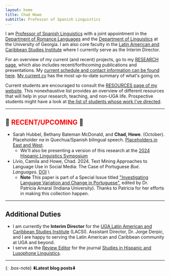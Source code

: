 ```yaml
---
layout: home
title: Chad Howe
subtitle: Professor of Spanish Linguistics
---
```

I am [Professor of Spanish Linguistics](http://rom.uga.edu/directory/people/chad-howe) with a joint appointment in the [Department of Romance Languages](http://rom.uga.edu/) and the [Department of Linguistics](http://www.linguistics.uga.edu/) at the University of Georgia. I am also core faculty in the [Latin American and Caribbean Studies Institute](https://lacsi.uga.edu/) where I currently serve as the Interim Director.

For an overview of my current (and recent) projects, go to my [RESEARCH page](research.md), which also includes recent/forthcoming publications and presentations. My [current schedule and contact information can be found here](contact.md). [My current cv](HoweCV.pdf) has the most up-to-date summary of what's going on.

Current students are encouraged to consult the [RESOURCES page of my website](resources.md). This nonexhaustive list provides an overview of different resources that will help in your research, teaching, and non-UGA life. Prospective students might have a look at [the list of students whose work I've directed](students.md).

***

## 📢 <span style="color:red">RECENT/UPCOMING</span> 📢
- Sarah Hubbel, Bethany Bateman McDonald, and **Chad, Howe**. (October). Placeholder *na* in Quechua/Spanish bilingual speech. [Placeholders in East and West](https://www.romanistik.de/aktuelles/7309).
  + We'll also be presenting a version of this research at the [2024 Hispanic Linguistics Symposium](https://www.unomaha.edu/foreign-languages/hispanic-linguistics-symposium/index.php)
- Lívio, Camila and Howe, Chad. 2024. Text Mining Approaches to Language Use in Social Media:
The Case of Portuguese *Bué*. *Languages*. [DOI](https://www.mdpi.com/2226-471X/9/3/82) \
  + **Note** This paper is part of a Special Issue titled ["Investigating Language Variation and Change in Portuguese"](https://www.mdpi.com/journal/languages/special_issues/HAXETJT8N2), edited by Dr. Patrícia Amaral (Indiana University). Thanks to Patrícia for her efforts in making this collection happen.

***

## Additional Duties

* I am currently the **Interim Director** for the [UGA Latin American and Caribbean Studies Institute](https://lacsi.uga.edu/) (LACSI). Assistant Director, Dr. Jorge Derpic, and I are happy to serving the Latin American and Caribbean community at UGA and beyond. 
* I serve as the [Review Editor](revieweditor.md) for the journal [Studies in Hispanic and Lusophone Linguistics](https://www.degruyter.com/view/journals/shll/shll-overview.xml?language=en&tab_body=editorialContent-75079).
  

***

{: .box-note}
**⬇️Latest blog posts⬇️** 
